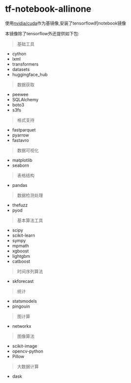 # tf-notebook-allinone

使用[nvidia/cuda](https://hub.docker.com/r/nvidia/cuda)作为基镜像,安装了tensorflow的notebook镜像

本镜像除了tensorflow外还提供如下包:

>基础工具

+ cython
+ lxml
+ transformers
+ datasets
+ huggingface_hub

> 数据获取

+ peewee
+ SQLAlchemy
+ boto3
+ s3fs

> 格式支持

+ fastparquet
+ pyarrow
+ fastavro

> 数据可视化

+ matplotlib
+ seaborn

> 表格结构

+ pandas

> 数据检测处理

+ thefuzz
+ pyod

> 基本算法工具

+ scipy
+ scikit-learn
+ sympy
+ mpmath
+ xgboost
+ lightgbm
+ catboost

> 时间序列算法

+ skforecast

> 统计

+ statsmodels
+ pingouin

> 图计算

+ networkx

> 图像算法

+ scikit-image
+ opencv-python
+ Pillow

> 大数据计算

+ dask
